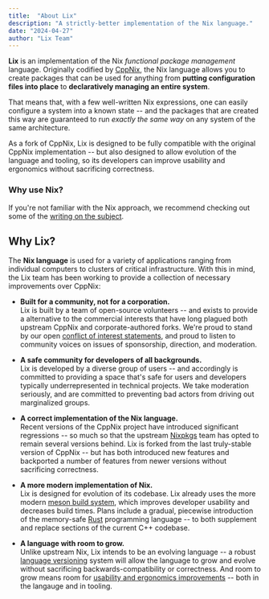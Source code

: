 ```yaml
---
title:  "About Lix"
description: "A strictly-better implementation of the Nix language."
date: "2024-04-27"
author: "Lix Team"
---
```


**Lix** is an implementation of the Nix _functional package management_ language. Originally
codified by [CppNix](https://github.com/NixOS/nix/), the Nix language allows you to create
packages that can be used for anything from **putting configuration files into place** to 
**declaratively managing an entire system**. 

That means that, with a few well-written Nix expressions, one 
can easily configure a system into a known state -- and the packages that are created this
way are guaranteed to run _exactly the same way_ on any system of the same architecture.

As a fork of CppNix, Lix is designed to be fully compatible with the original CppNix 
implementation -- but also designed to allow evolution of the language and tooling, so
its developers can improve usability and ergonomics without sacrificing correctness.

### Why use Nix?

If you're not familiar with the Nix approach, we recommend checking out some of the 
[writing on the subject](https://nixos.org/guides/nix-pills/01-why-you-should-give-it-a-try.html).


## Why Lix?

The **Nix language** is used for a variety of applications ranging from individual computers
to clusters of critical infrastructure. With this in mind, the Lix team has been working to
provide a collection of necessary improvements over CppNix:

- **Built for a community, not for a corporation.**  
  Lix is built by a team of open-source volunteers -- and exists to provide a alternative to the
  commercial interests that have long plagued both upstream CppNix and corporate-authored forks.
  We're proud to stand by our open [conflict of interest statements](/team#conflict-of-interest-statements),
  and proud to listen to community voices on issues of sponsorship, direction, and moderation.

- **A safe community for developers of all backgrounds.**  
  Lix is developed by a diverse group of users -- and accordingly is committed to providing a
  space that's safe for users and developers typically underrepresented in technical projects.
  We take moderation seriously, and are committed to preventing bad actors from driving out 
  marginalized groups.

- **A correct implementation of the Nix language.**  
  Recent versions of the CppNix project have introduced significant regressions -- so much so
  that the upstream [Nixpkgs](https://github.com/nixos/nixpkgs) team has opted to remain several
  versions behind. Lix is forked from the last truly-stable version of CppNix -- but has both
  introduced new features and backported a number of features from newer versions without
  sacrificing correctness.

- **A more modern implementation of Nix.**  
  Lix is designed for evolution of its codebase. Lix already uses the more modern 
  [meson build system](https://mesonbuild.com/), which improves developer usability and decreases build times. 
  Plans include a gradual, piecewise introduction of the memory-safe [Rust](https://www.rust-lang.org/)
  programming language -- to both supplement and replace sections of the current C++ codebase. 

- **A language with room to grow.**  
  Unlike upstream Nix, Lix intends to be an evolving language -- a robust [language versioning](/roadmap)
  system will allow the language to grow and evolve without sacrificing backwards-compatibility or correctness.
  And room to grow means room for [usability and ergonomics improvements](#) -- both in the langauge and in
  tooling.
  
